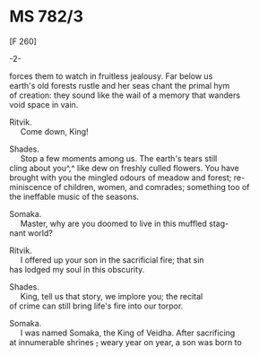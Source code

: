 # MS 782/3

[F 260]

-2-

forces them to watch in fruitless jealousy. Far below us \
earth's old forests rustle and her seas chant the primal hym \
of creation: they sound like the wail of a memory that wanders \
void space in vain. 

Ritvik. \
&nbsp;&nbsp;&nbsp;&nbsp;&nbsp;Come down, King! 

Shades. \
&nbsp;&nbsp;&nbsp;&nbsp;&nbsp;Stop a few moments among us. The earth's tears still \
cling about you^,^ like dew on freshly culled flowers. You have \
brought with you the mingled odours of meadow and forest; re- \
miniscence of children, women, and comrades; something too of \
the ineffable music of the seasons. 

Somaka. \
&nbsp;&nbsp;&nbsp;&nbsp;&nbsp;Master, why are you doomed to live in this muffled stag- \
nant world? 

Ritvik. \
&nbsp;&nbsp;&nbsp;&nbsp;&nbsp;I offered up your son in the sacrificial fire; that sin \
has lodged my soul in this obscurity.

Shades. \
&nbsp;&nbsp;&nbsp;&nbsp;&nbsp;King, tell us that story, we implore you; the recital \
of crime can still bring life's fire into our torpor. 

Somaka. \
&nbsp;&nbsp;&nbsp;&nbsp;&nbsp;I was named Somaka, the King of Veidha. After sacrificing \
at innumerable shrines ~~,~~ weary year on year, a son was born to
